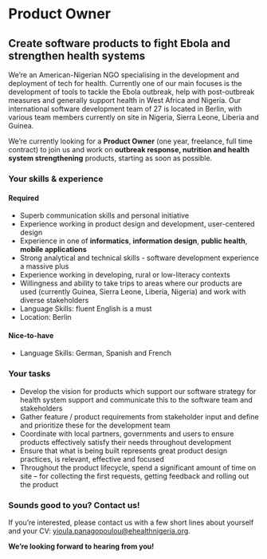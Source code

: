 # Product Owner		
		
## Create software products to fight Ebola and strengthen health systems		
	
We’re an American-Nigerian NGO specialising in the development and deployment of tech for health. Currently one of our main focuses is the development of tools to tackle the Ebola outbreak, help with post-outbreak measures and generally support health in West Africa and Nigeria. Our international software development team of 27 is located in Berlin, with various team members currently on site in Nigeria, Sierra Leone, Liberia and Guinea.		
	
We’re currently looking for a __Product Owner__ (one year, freelance, full time contract) to join us and work on __outbreak response, nutrition and health system strengthening__ products, starting as soon as possible.		
	
### Your skills & experience		

#### Required		

- Superb communication skills and personal initiative		
- Experience working in product design and development, user-centered design		
- Experience in one of __informatics__, __information design__, __public health__, __mobile applications__		
- Strong analytical and technical skills - software development experience a massive plus		
- Experience working in developing, rural or low-literacy contexts		
- Willingness and ability to take trips to areas where our products are used (currently Guinea, Sierra Leone, Liberia, Nigeria) and work with diverse stakeholders		
- Language Skills: fluent English is a must		
- Location: Berlin		
	
#### Nice-to-have		
- Language Skills: German, Spanish and French		
		
### Your tasks		

- Develop the vision for products which support our software strategy for health system support and communicate this to the software team and stakeholders		
- Gather feature / product requirements from stakeholder input and define and prioritize these for the development team		
- Coordinate with local partners, governments and users to ensure products effectively satisfy their needs throughout development		
- Ensure that what is being built represents great product design practices, is relevant, effective and focused		
- Throughout the product lifecycle, spend a significant amount of time on site – for collecting the first requests, getting feedback and rolling out the product		
	
### Sounds good to you? Contact us!		
	
If you’re interested, please contact us with a few short lines about yourself and your CV: yioula.panagopoulou@ehealthnigeria.org.		
		
__We’re looking forward to hearing from you!__
